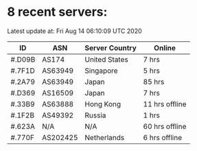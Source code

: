# 8 recent servers:

Latest update at: Fri Aug 14 06:10:09 UTC 2020

| ID | ASN | Server Country | Online |
| -- | --- | -------------- | ------ |
| #.D09B | AS174 | United States | 7 hrs |
| #.7F1D | AS63949 | Singapore | 5 hrs |
| #.2A79 | AS63949 | Japan | 85 hrs |
| #.D369 | AS16509 | Japan | 7 hrs |
| #.33B9 | AS63888 | Hong Kong | 11 hrs offline |
| #.1F2B | AS49392 | Russia | 1 hrs |
| #.623A | N/A | N/A | 60 hrs offline |
| #.770F | AS202425 | Netherlands | 6 hrs offline |

